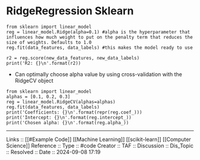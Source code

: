# RidgeRegression Sklearn

```
from sklearn import linear_model
reg = linear_model.Ridge(alpha=0.1) #alpha is the hyperparameter that influences how much weight to put on the penalty term that reduces the size of weights. Defaults to 1.0
reg.fit(data_features, data_labels) #this makes the model ready to use

r2 = reg.score(new_data_features, new_data_labels)
print('R2: {}\n'.format(r2))
```

- Can optimally choose alpha value by using cross-validation with the RidgeCV object

```
from sklearn import linear_model
alphas = [0.1, 0.2, 0.3]
reg = linear_model.RidgeCV(alphas=alphas)
reg.fit(data_features, data_labels)
print('Coefficients: {}\n'.format(repr(reg.coef_)))
print('Intercept: {}\n'.format(reg.intercept_))
print('Chosen alpha: {}\n'.format(reg.alpha_))
```
---
Links :: [[#Example Code]] [[Machine Learning]] [[scikit-learn]] [[Computer Science]]
Reference ::
Type :: #code
Creator ::
TAF ::
Discussion ::
Dis_Topic :: 
Resolved ::
Date :: 2024-09-08 17:19
